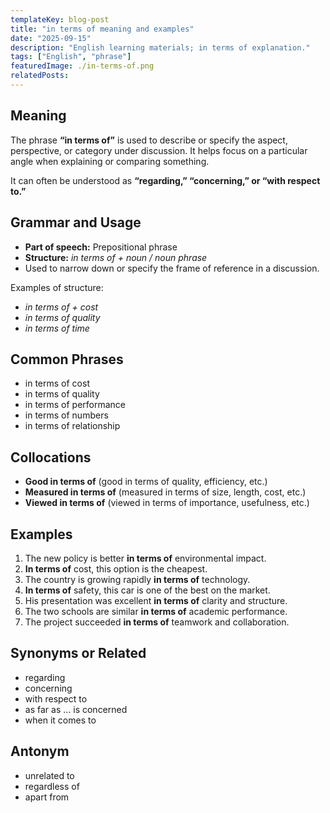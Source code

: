 ```yaml
---
templateKey: blog-post
title: "in terms of meaning and examples"
date: "2025-09-15"
description: "English learning materials; in terms of explanation."
tags: ["English", "phrase"]
featuredImage: ./in-terms-of.png
relatedPosts:
---
```


## Meaning

The phrase **“in terms of”** is used to describe or specify the aspect, perspective, or category under discussion. It helps focus on a particular angle when explaining or comparing something.

It can often be understood as **“regarding,” “concerning,” or “with respect to.”**

## Grammar and Usage

- **Part of speech:** Prepositional phrase
- **Structure:** _in terms of + noun / noun phrase_
- Used to narrow down or specify the frame of reference in a discussion.

Examples of structure:

- _in terms of + cost_
- _in terms of quality_
- _in terms of time_

## Common Phrases

- in terms of cost
- in terms of quality
- in terms of performance
- in terms of numbers
- in terms of relationship

## Collocations

- **Good in terms of** (good in terms of quality, efficiency, etc.)
- **Measured in terms of** (measured in terms of size, length, cost, etc.)
- **Viewed in terms of** (viewed in terms of importance, usefulness, etc.)

## Examples

1. The new policy is better **in terms of** environmental impact.
2. **In terms of** cost, this option is the cheapest.
3. The country is growing rapidly **in terms of** technology.
4. **In terms of** safety, this car is one of the best on the market.
5. His presentation was excellent **in terms of** clarity and structure.
6. The two schools are similar **in terms of** academic performance.
7. The project succeeded **in terms of** teamwork and collaboration.

## Synonyms or Related

- regarding
- concerning
- with respect to
- as far as … is concerned
- when it comes to

## Antonym

- unrelated to
- regardless of
- apart from
